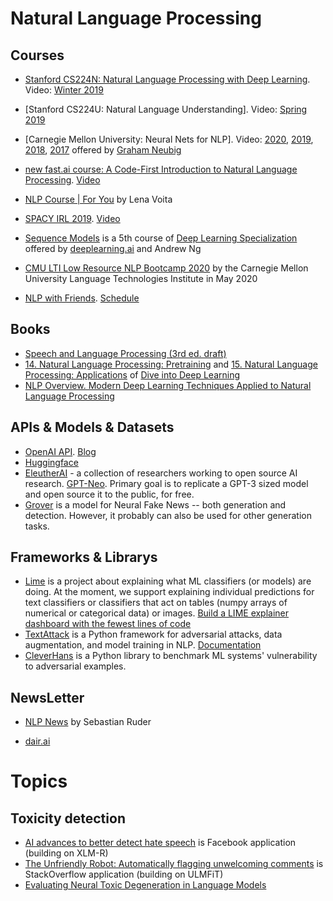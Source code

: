 # Natural Language Processing #

## Courses ##
- [Stanford CS224N: Natural Language Processing with Deep Learning](https://web.stanford.edu/class/cs224n/). Video: [Winter 2019](https://www.youtube.com/playlist?list=PLoROMvodv4rOhcuXMZkNm7j3fVwBBY42z)

- [Stanford CS224U: Natural Language Understanding]. Video: [Spring 2019](https://www.youtube.com/playlist?list=PLoROMvodv4rObpMCir6rNNUlFAn56Js20)

- [Carnegie Mellon University: Neural Nets for NLP]. Video: [2020](https://www.youtube.com/playlist?list=PL8PYTP1V4I8CJ7nMxMC8aXv8WqKYwj-aJ), [2019](https://www.youtube.com/playlist?list=PL8PYTP1V4I8Ajj7sY6sdtmjgkt7eo2VMs), [2018](https://www.youtube.com/playlist?list=PL8PYTP1V4I8Ba7-rY4FoB4-jfuJ7VDKEE), [2017](https://www.youtube.com/playlist?list=PL8PYTP1V4I8ABXzdqtOpB_eqBlVAz_xPT) offered by [Graham Neubig](http://phontron.com)

- [new fast.ai course: A Code-First Introduction to Natural Language Processing](https://www.fast.ai/2019/07/08/fastai-nlp/). [Video](https://www.youtube.com/playlist?list=PLtmWHNX-gukKocXQOkQjuVxglSDYWsSh9)

- [NLP Course | For You](https://lena-voita.github.io/nlp_course.html) by Lena Voita

- [SPACY IRL 2019](https://irl.spacy.io/2019/). [Video](https://www.youtube.com/playlist?list=PLBmcuObd5An4UC6jvK_-eSl6jCvP1gwXc)

- [Sequence Models](https://www.coursera.org/learn/nlp-sequence-models) is a 5th course of [Deep Learning Specialization](https://www.coursera.org/specializations/deep-learning) offered by [deeplearning.ai](https://www.deeplearning.ai/) and Andrew Ng

- [CMU LTI Low Resource NLP Bootcamp 2020](https://github.com/neubig/lowresource-nlp-bootcamp-2020) by the Carnegie Mellon University Language Technologies Institute in May 2020

- [NLP with Friends](https://www.youtube.com/channel/UCspapbPlDQn1Tc7Pym2KMTw). [Schedule](https://nlpwithfriends.com/upcoming/)

## Books ##
- [Speech and Language Processing (3rd ed. draft)](https://web.stanford.edu/~jurafsky/slp3/)
- [14. Natural Language Processing: Pretraining](https://d2l.ai/chapter_natural-language-processing-pretraining/index.html) and [15. Natural Language Processing: Applications](https://d2l.ai/chapter_natural-language-processing-applications/index.html) of [Dive into Deep Learning](https://d2l.ai/)
- [NLP Overview. Modern Deep Learning Techniques Applied to Natural Language Processing](https://nlpoverview.com/)

## APIs & Models & Datasets ##
- [OpenAI API](https://beta.openai.com/). [Blog](https://openai.com/blog/openai-api/)
- [Huggingface](https://huggingface.co/models)
- [EleutherAI](https://eleuther.ai/) - a collection of researchers working to open source AI research. [GPT-Neo](https://eleuther.ai/projects/gpt-neo/). Primary goal is to replicate a GPT-3 sized model and open source it to the public, for free.
- [Grover](https://github.com/rowanz/grover) is a model for Neural Fake News -- both generation and detection. However, it probably can also be used for other generation tasks.

## Frameworks & Librarys ##
- [Lime](https://github.com/marcotcr/lime) is a project about explaining what ML classifiers (or models) are doing. At the moment, we support explaining individual predictions for text classifiers or classifiers that act on tables (numpy arrays of numerical or categorical data) or images. [Build a LIME explainer dashboard with the fewest lines of code](https://towardsdatascience.com/build-a-lime-explainer-dashboard-with-the-fewest-lines-of-code-bfe12e4592d4)
- [TextAttack](https://github.com/QData/TextAttack) is a Python framework for adversarial attacks, data augmentation, and model training in NLP. [Documentation](https://textattack.readthedocs.io/en/latest/)
- [CleverHans](https://github.com/tensorflow/cleverhans) is a Python library to benchmark ML systems' vulnerability to adversarial examples.

## NewsLetter ##
- [NLP News](http://newsletter.ruder.io/) by Sebastian Ruder

- [dair.ai](https://dair.ai/)

# Topics #
## Toxicity detection ##
- [AI advances to better detect hate speech](https://ai.facebook.com/blog/ai-advances-to-better-detect-hate-speech/) is Facebook application (building on XLM-R)
- [The Unfriendly Robot: Automatically flagging unwelcoming comments](https://stackoverflow.blog/2020/04/09/the-unfriendly-robot-automatically-flagging-unwelcoming-comments/) is StackOverflow application (building on ULMFiT)
- [Evaluating Neural Toxic Degeneration in Language Models](https://toxicdegeneration.allenai.org/)
